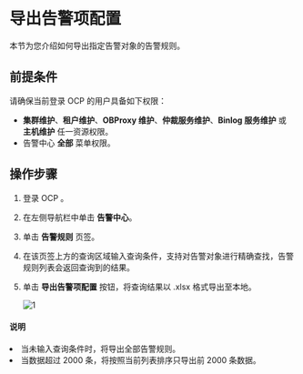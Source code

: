 # 导出告警项配置

本节为您介绍如何导出指定告警对象的告警规则。

## 前提条件

请确保当前登录 OCP 的用户具备如下权限：

* **集群维护**、**租户维护**、**OBProxy 维护**、**仲裁服务维护**、**Binlog 服务维护** 或 **主机维护** 任一资源权限。
* 告警中心 **全部** 菜单权限。

## 操作步骤

1. 登录 OCP 。

2. 在左侧导航栏中单击 **告警中心**。

3. 单击 **告警规则** 页签。

4. 在该页签上方的查询区域输入查询条件，支持对告警对象进行精确查找，告警规则列表会返回查询到的结果。

5. 单击 **导出告警项配置** 按钮，将查询结果以 .xlsx 格式导出至本地。

    ![1](https://obbusiness-private.oss-cn-shanghai.aliyuncs.com/doc/img/ocp/421/alarm/%E5%AF%BC%E5%87%BA%E5%91%8A%E8%AD%A6%E8%A7%84%E5%88%99-1.png)

<main id="notice" type='explain'>
<h4>说明</h4>
<li>当未输入查询条件时，将导出全部告警规则。</li>
<li>当数据超过 2000 条，将按照当前列表排序只导出前 2000 条数据。</li>
</main>
